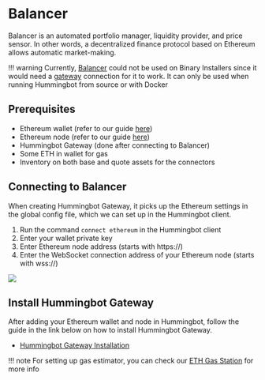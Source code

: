 # Balancer

Balancer is an automated portfolio manager, liquidity provider, and price sensor. In other words, a decentralized finance protocol based on Ethereum allows automatic market-making.

!!! warning
    Currently, [Balancer](/exchanges/balancer/) could not be used on Binary Installers since it would need a [gateway](/protocols/gateway/#what-is-hummingbot-gateway) connection for it to work. It can only be used when running Hummingbot from source or with Docker

## Prerequisites

- Ethereum wallet (refer to our guide [here](/protocols/ethereum/#connect-wallet))
- Ethereum node (refer to our guide [here](/protocols/ethereum/#connect-node))
- Hummingbot Gateway (done after connecting to Balancer)
- Some ETH in wallet for gas
- Inventory on both base and quote assets for the connectors

## Connecting to Balancer

When creating Hummingbot Gateway, it picks up the Ethereum settings in the global config file, which we can set up in the Hummingbot client.

1. Run the command `connect ethereum` in the Hummingbot client
2. Enter your wallet private key
3. Enter Ethereum node address (starts with https://)
4. Enter the WebSocket connection address of your Ethereum node (starts with wss://)

![](/assets/img/connect-ethereum.gif)

## Install Hummingbot Gateway

After adding your Ethereum wallet and node in Hummingbot, follow the guide in the link below on how to install Hummingbot Gateway.

- [Hummingbot Gateway Installation](/protocols/gateway/)

!!! note
    For setting up gas estimator, you can check our [ETH Gas Station](/protocols/gateway/#eth-gas-station) for more info

